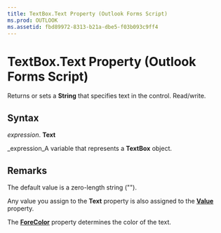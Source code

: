 ```yaml
---
title: TextBox.Text Property (Outlook Forms Script)
ms.prod: OUTLOOK
ms.assetid: fbd89972-8313-b21a-dbe5-f03b093c9ff4
---
```



# TextBox.Text Property (Outlook Forms Script)

Returns or sets a  **String** that specifies text in the control. Read/write.


## Syntax

 _expression_. **Text**

 _expression_A variable that represents a  **TextBox** object.


## Remarks

The default value is a zero-length string ("").

Any value you assign to the  **Text** property is also assigned to the **[Value](textbox-value-property-outlook-forms-script.md)** property.

The  **[ForeColor](textbox-forecolor-property-outlook-forms-script.md)** property determines the color of the text.


